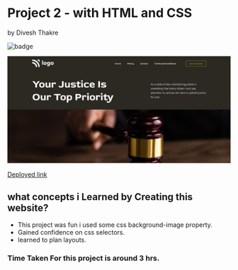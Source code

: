 # Project 2 - with HTML and CSS

by Divesh Thakre


 ![badge](https://img.shields.io/badge/Project-3-blue)


![preview](./images/03.jpg)

[Deployed link ](https://divesh3.netlify.app/)

## what concepts i Learned by Creating this website?

- This project was fun i used some css background-image property.
- Gained confidence on css selectors.
- learned to plan layouts.


### Time Taken For this project is around 3 hrs.
